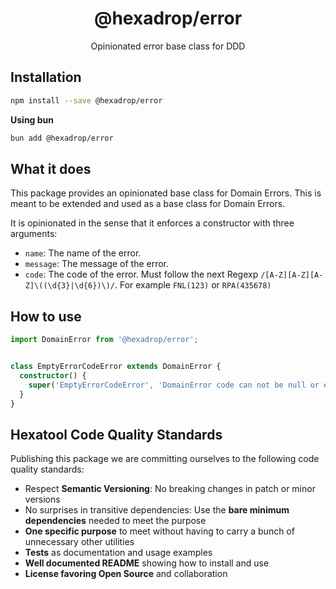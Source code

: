 <h1 align="center">
  @hexadrop/error
</h1>

<p align="center">
    Opinionated error base class for DDD
</p>

## Installation

```bash
npm install --save @hexadrop/error
```

**Using bun**

```bash
bun add @hexadrop/error
```

## What it does

This package provides an opinionated base class for Domain Errors. 
This is meant to be extended and used as a base class for Domain Errors. 

It is opinionated in the sense that it enforces a constructor with three arguments:

- `name`: The name of the error.
- `message`: The message of the error.
- `code`: The code of the error. Must follow the next Regexp `/[A-Z][A-Z][A-Z]\((\d{3}|\d{6})\)/`.
    For example `FNL(123)` or `RPA(435678)`

## How to use

```typescript
import DomainError from '@hexadrop/error';


class EmptyErrorCodeError extends DomainError {
  constructor() {
    super('EmptyErrorCodeError', 'DomainError code can not be null or empty', 'HEX(400)');
  }
}
```

## Hexatool Code Quality Standards

Publishing this package we are committing ourselves to the following code quality standards:

- Respect **Semantic Versioning**: No breaking changes in patch or minor versions
- No surprises in transitive dependencies: Use the **bare minimum dependencies** needed to meet the purpose
- **One specific purpose** to meet without having to carry a bunch of unnecessary other utilities
- **Tests** as documentation and usage examples
- **Well documented README** showing how to install and use
- **License favoring Open Source** and collaboration
